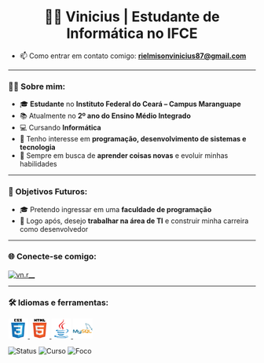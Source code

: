 <h1 align="center">👨‍💻 Vinicius | Estudante de Informática no IFCE</h1>

- 📫 Como entrar em contato comigo: **rielmisonvinicius87@gmail.com**

---

<h3 align="left">👨‍💻 Sobre mim:</h3>

- 🎓 **Estudante** no **Instituto Federal do Ceará – Campus Maranguape**  
- 📚 Atualmente no **2º ano do Ensino Médio Integrado**  
- 💻 Cursando **Informática**  
- 🚀 Tenho interesse em **programação, desenvolvimento de sistemas e tecnologia**  
- 🌱 Sempre em busca de **aprender coisas novas** e evoluir minhas habilidades  

---

<h3 align="left">🎯 Objetivos Futuros:</h3>

- 🎓 Pretendo ingressar em uma **faculdade de programação**  
- 💼 Logo após, desejo **trabalhar na área de TI** e construir minha carreira como desenvolvedor  

---

<h3 align="left">🌐 Conecte-se comigo:</h3>
<p align="left">
<a href="https://instagram.com/vn.r__" target="blank">
  <img align="center" src="https://raw.githubusercontent.com/rahuldkjain/github-profile-readme-generator/master/src/images/icons/Social/instagram.svg" alt="vn.r__" height="30" width="40" />
</a>
</p>

---

<h3 align="left">🛠️ Idiomas e ferramentas:</h3>
<p align="left"> 
  <a href="https://www.w3schools.com/css/" target="_blank" rel="noreferrer"> 
    <img src="https://raw.githubusercontent.com/devicons/devicon/master/icons/css3/css3-original-wordmark.svg" alt="css3" width="40" height="40"/> 
  </a> 
  <a href="https://www.w3.org/html/" target="_blank" rel="noreferrer"> 
    <img src="https://raw.githubusercontent.com/devicons/devicon/master/icons/html5/html5-original-wordmark.svg" alt="html5" width="40" height="40"/> 
  </a> 
  <a href="https://www.java.com" target="_blank" rel="noreferrer"> 
    <img src="https://raw.githubusercontent.com/devicons/devicon/master/icons/java/java-original.svg" alt="java" width="40" height="40"/> 
  </a> 
  <a href="https://www.mysql.com/" target="_blank" rel="noreferrer"> 
    <img src="https://raw.githubusercontent.com/devicons/devicon/master/icons/mysql/mysql-original-wordmark.svg" alt="mysql" width="40" height="40"/> 
  </a> 
</p>


![Status](https://img.shields.io/badge/Estudante-IFCE-green)
![Curso](https://img.shields.io/badge/Curso-Informática-blue)
![Foco](https://img.shields.io/badge/Objetivo-Programador-brightgreen)
